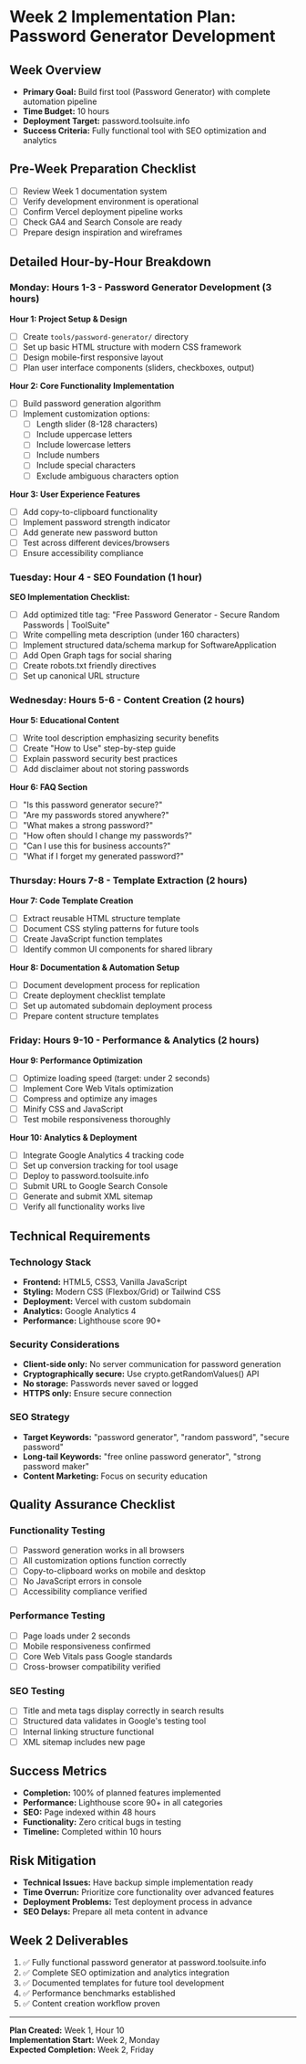 # Week 2 Implementation Plan: Password Generator Development

## Week Overview
- **Primary Goal:** Build first tool (Password Generator) with complete automation pipeline
- **Time Budget:** 10 hours
- **Deployment Target:** password.toolsuite.info
- **Success Criteria:** Fully functional tool with SEO optimization and analytics

## Pre-Week Preparation Checklist
- [ ] Review Week 1 documentation system
- [ ] Verify development environment is operational
- [ ] Confirm Vercel deployment pipeline works
- [ ] Check GA4 and Search Console are ready
- [ ] Prepare design inspiration and wireframes

## Detailed Hour-by-Hour Breakdown

### Monday: Hours 1-3 - Password Generator Development (3 hours)

**Hour 1: Project Setup & Design**
- [ ] Create `tools/password-generator/` directory
- [ ] Set up basic HTML structure with modern CSS framework
- [ ] Design mobile-first responsive layout
- [ ] Plan user interface components (sliders, checkboxes, output)

**Hour 2: Core Functionality Implementation**
- [ ] Build password generation algorithm
- [ ] Implement customization options:
  - [ ] Length slider (8-128 characters)
  - [ ] Include uppercase letters
  - [ ] Include lowercase letters  
  - [ ] Include numbers
  - [ ] Include special characters
  - [ ] Exclude ambiguous characters option

**Hour 3: User Experience Features**
- [ ] Add copy-to-clipboard functionality
- [ ] Implement password strength indicator
- [ ] Add generate new password button
- [ ] Test across different devices/browsers
- [ ] Ensure accessibility compliance

### Tuesday: Hour 4 - SEO Foundation (1 hour)

**SEO Implementation Checklist:**
- [ ] Add optimized title tag: "Free Password Generator - Secure Random Passwords | ToolSuite"
- [ ] Write compelling meta description (under 160 characters)
- [ ] Implement structured data/schema markup for SoftwareApplication
- [ ] Add Open Graph tags for social sharing
- [ ] Create robots.txt friendly directives
- [ ] Set up canonical URL structure

### Wednesday: Hours 5-6 - Content Creation (2 hours)

**Hour 5: Educational Content**
- [ ] Write tool description emphasizing security benefits
- [ ] Create "How to Use" step-by-step guide
- [ ] Explain password security best practices
- [ ] Add disclaimer about not storing passwords

**Hour 6: FAQ Section**
- [ ] "Is this password generator secure?"
- [ ] "Are my passwords stored anywhere?"
- [ ] "What makes a strong password?"
- [ ] "How often should I change my passwords?"
- [ ] "Can I use this for business accounts?"
- [ ] "What if I forget my generated password?"

### Thursday: Hours 7-8 - Template Extraction (2 hours)

**Hour 7: Code Template Creation**
- [ ] Extract reusable HTML structure template
- [ ] Document CSS styling patterns for future tools
- [ ] Create JavaScript function templates
- [ ] Identify common UI components for shared library

**Hour 8: Documentation & Automation Setup**
- [ ] Document development process for replication
- [ ] Create deployment checklist template
- [ ] Set up automated subdomain deployment process
- [ ] Prepare content structure templates

### Friday: Hours 9-10 - Performance & Analytics (2 hours)

**Hour 9: Performance Optimization**
- [ ] Optimize loading speed (target: under 2 seconds)
- [ ] Implement Core Web Vitals optimization
- [ ] Compress and optimize any images
- [ ] Minify CSS and JavaScript
- [ ] Test mobile responsiveness thoroughly

**Hour 10: Analytics & Deployment**
- [ ] Integrate Google Analytics 4 tracking code
- [ ] Set up conversion tracking for tool usage
- [ ] Deploy to password.toolsuite.info
- [ ] Submit URL to Google Search Console
- [ ] Generate and submit XML sitemap
- [ ] Verify all functionality works live

## Technical Requirements

### Technology Stack
- **Frontend:** HTML5, CSS3, Vanilla JavaScript
- **Styling:** Modern CSS (Flexbox/Grid) or Tailwind CSS
- **Deployment:** Vercel with custom subdomain
- **Analytics:** Google Analytics 4
- **Performance:** Lighthouse score 90+

### Security Considerations
- **Client-side only:** No server communication for password generation
- **Cryptographically secure:** Use crypto.getRandomValues() API
- **No storage:** Passwords never saved or logged
- **HTTPS only:** Ensure secure connection

### SEO Strategy
- **Target Keywords:** "password generator", "random password", "secure password"
- **Long-tail Keywords:** "free online password generator", "strong password maker"
- **Content Marketing:** Focus on security education

## Quality Assurance Checklist

### Functionality Testing
- [ ] Password generation works in all browsers
- [ ] All customization options function correctly
- [ ] Copy-to-clipboard works on mobile and desktop
- [ ] No JavaScript errors in console
- [ ] Accessibility compliance verified

### Performance Testing
- [ ] Page loads under 2 seconds
- [ ] Mobile responsiveness confirmed
- [ ] Core Web Vitals pass Google standards
- [ ] Cross-browser compatibility verified

### SEO Testing
- [ ] Title and meta tags display correctly in search results
- [ ] Structured data validates in Google's testing tool
- [ ] Internal linking structure functional
- [ ] XML sitemap includes new page

## Success Metrics
- **Completion:** 100% of planned features implemented
- **Performance:** Lighthouse score 90+ in all categories
- **SEO:** Page indexed within 48 hours
- **Functionality:** Zero critical bugs in testing
- **Timeline:** Completed within 10 hours

## Risk Mitigation
- **Technical Issues:** Have backup simple implementation ready
- **Time Overrun:** Prioritize core functionality over advanced features
- **Deployment Problems:** Test deployment process in advance
- **SEO Delays:** Prepare all meta content in advance

## Week 2 Deliverables
1. ✅ Fully functional password generator at password.toolsuite.info
2. ✅ Complete SEO optimization and analytics integration
3. ✅ Documented templates for future tool development
4. ✅ Performance benchmarks established
5. ✅ Content creation workflow proven

---
**Plan Created:** Week 1, Hour 10  
**Implementation Start:** Week 2, Monday  
**Expected Completion:** Week 2, Friday